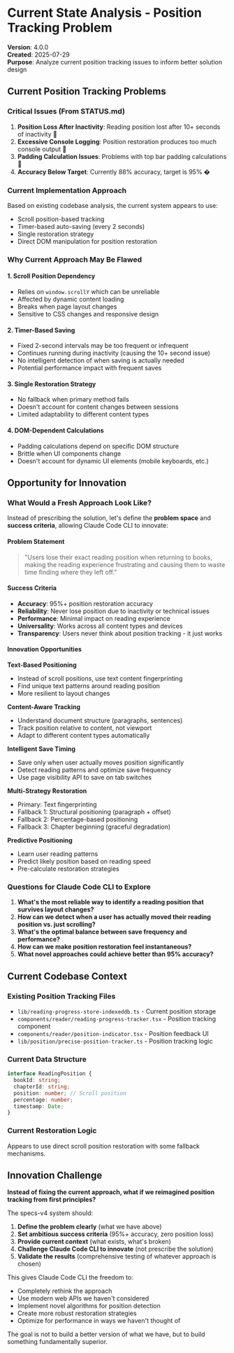 # Current State Analysis - Position Tracking Problem

**Version**: 4.0.0  
**Created**: 2025-07-29  
**Purpose**: Analyze current position tracking issues to inform better solution design  

## Current Position Tracking Problems

### Critical Issues (From STATUS.md)
1. **Position Loss After Inactivity**: Reading position lost after 10+ seconds of inactivity 🐛
2. **Excessive Console Logging**: Position restoration produces too much console output 🐛  
3. **Padding Calculation Issues**: Problems with top bar padding calculations 🐛
4. **Accuracy Below Target**: Currently 88% accuracy, target is 95% �

### Current Implementation Approach
Based on existing codebase analysis, the current system appears to use:
- Scroll position-based tracking
- Timer-based auto-saving (every 2 seconds)
- Single restoration strategy
- Direct DOM manipulation for position restoration

### Why Current Approach May Be Flawed

#### 1. **Scroll Position Dependency**
- Relies on `window.scrollY` which can be unreliable
- Affected by dynamic content loading
- Breaks when page layout changes
- Sensitive to CSS changes and responsive design

#### 2. **Timer-Based Saving**
- Fixed 2-second intervals may be too frequent or infrequent
- Continues running during inactivity (causing the 10+ second issue)
- No intelligent detection of when saving is actually needed
- Potential performance impact with frequent saves

#### 3. **Single Restoration Strategy**
- No fallback when primary method fails
- Doesn't account for content changes between sessions
- Limited adaptability to different content types

#### 4. **DOM-Dependent Calculations**
- Padding calculations depend on specific DOM structure
- Brittle when UI components change
- Doesn't account for dynamic UI elements (mobile keyboards, etc.)

## Opportunity for Innovation

### What Would a Fresh Approach Look Like?

Instead of prescribing the solution, let's define the **problem space** and **success criteria**, allowing Claude Code CLI to innovate:

#### Problem Statement
> "Users lose their exact reading position when returning to books, making the reading experience frustrating and causing them to waste time finding where they left off."

#### Success Criteria
- **Accuracy**: 95%+ position restoration accuracy
- **Reliability**: Never lose position due to inactivity or technical issues  
- **Performance**: Minimal impact on reading experience
- **Universality**: Works across all content types and devices
- **Transparency**: Users never think about position tracking - it just works

#### Innovation Opportunities

**Text-Based Positioning**
- Instead of scroll positions, use text content fingerprinting
- Find unique text patterns around reading position
- More resilient to layout changes

**Content-Aware Tracking**
- Understand document structure (paragraphs, sentences)
- Track position relative to content, not viewport
- Adapt to different content types automatically

**Intelligent Save Timing**
- Save only when user actually moves position significantly
- Detect reading patterns and optimize save frequency
- Use page visibility API to save on tab switches

**Multi-Strategy Restoration**
- Primary: Text fingerprinting
- Fallback 1: Structural positioning (paragraph + offset)
- Fallback 2: Percentage-based positioning
- Fallback 3: Chapter beginning (graceful degradation)

**Predictive Positioning**
- Learn user reading patterns
- Predict likely position based on reading speed
- Pre-calculate restoration strategies

### Questions for Claude Code CLI to Explore

1. **What's the most reliable way to identify a reading position that survives layout changes?**
2. **How can we detect when a user has actually moved their reading position vs. just scrolling?**
3. **What's the optimal balance between save frequency and performance?**
4. **How can we make position restoration feel instantaneous?**
5. **What novel approaches could achieve better than 95% accuracy?**

## Current Codebase Context

### Existing Position Tracking Files
- `lib/reading-progress-store-indexeddb.ts` - Current position storage
- `components/reader/reading-progress-tracker.tsx` - Position tracking component
- `components/reader/position-indicator.tsx` - Position feedback UI
- `lib/position/precise-position-tracker.ts` - Position tracking logic

### Current Data Structure
```typescript
interface ReadingPosition {
  bookId: string;
  chapterId: string;
  position: number; // Scroll position
  percentage: number;
  timestamp: Date;
}
```

### Current Restoration Logic
Appears to use direct scroll position restoration with some fallback mechanisms.

## Innovation Challenge

**Instead of fixing the current approach, what if we reimagined position tracking from first principles?**

The specs-v4 system should:
1. **Define the problem clearly** (what we have above)
2. **Set ambitious success criteria** (95%+ accuracy, zero position loss)
3. **Provide current context** (what exists, what's broken)
4. **Challenge Claude Code CLI to innovate** (not prescribe the solution)
5. **Validate the results** (comprehensive testing of whatever approach is chosen)

This gives Claude Code CLI the freedom to:
- Completely rethink the approach
- Use modern web APIs we haven't considered
- Implement novel algorithms for position detection
- Create more robust restoration strategies
- Optimize for performance in ways we haven't thought of

The goal is not to build a better version of what we have, but to build something fundamentally superior.